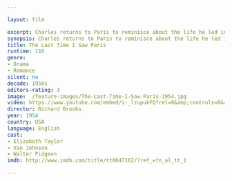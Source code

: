 ```yaml
---

layout: film

excerpt: Charles returns to Paris to reminisce about the life he led in Paris after it was liberated. He worked on "Stars and Stripes" when he met Marion and Helen. He would marry and be happy staying in Paris after his discharge and working for a news organization. He would try to write his great novel and that would come between Charlie, his wife and his daughter.
synopsis: Charles returns to Paris to reminisce about the life he led in Paris after it was liberated. He worked on "Stars and Stripes" when he met Marion and Helen. He would marry and be happy staying in Paris after his discharge and working for a news organization. He would try to write his great novel and that would come between Charlie, his wife and his daughter.
title: The Last Time I Saw Paris
runtime: 116
genre: 
- Drama
- Romance 
silent: no
decade: 1950s
editors-rating: 3
image:  /feature-images/The-Last-Time-I-Saw-Paris-1954.jpg
video: https://www.youtube.com/embed/i-_lzupukFQ?rel=0&amp;controls=0&amp;showinfo=0
director: Richard Brooks
year: 1954
country: USA
language: English
cast:
- Elizabeth Taylor
- Van Johnson
- Walter Pidgeon
imdb: http://www.imdb.com/title/tt0047162/?ref_=fn_al_tt_1

--- 
```


